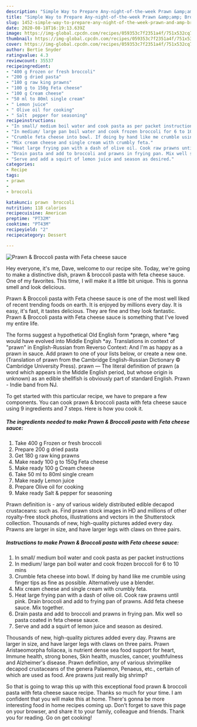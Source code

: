 ```yaml
---
description: "Simple Way to Prepare Any-night-of-the-week Prawn &amp;amp; Broccoli pasta with Feta cheese sauce"
title: "Simple Way to Prepare Any-night-of-the-week Prawn &amp;amp; Broccoli pasta with Feta cheese sauce"
slug: 1452-simple-way-to-prepare-any-night-of-the-week-prawn-and-amp-broccoli-pasta-with-feta-cheese-sauce
date: 2020-08-18T16:19:13.639Z
image: https://img-global.cpcdn.com/recipes/059353c7f2351a4f/751x532cq70/prawn-broccoli-pasta-with-feta-cheese-sauce-recipe-main-photo.jpg
thumbnail: https://img-global.cpcdn.com/recipes/059353c7f2351a4f/751x532cq70/prawn-broccoli-pasta-with-feta-cheese-sauce-recipe-main-photo.jpg
cover: https://img-global.cpcdn.com/recipes/059353c7f2351a4f/751x532cq70/prawn-broccoli-pasta-with-feta-cheese-sauce-recipe-main-photo.jpg
author: Bertie Snyder
ratingvalue: 4.3
reviewcount: 35537
recipeingredient:
- "400 g Frozen or fresh broccoli"
- "200 g dried pasta"
- "180 g raw king prawns"
- "100 g to 150g Feta cheese"
- "100 g Cream cheese"
- "50 ml to 80ml single cream"
- " Lemon juice"
- " Olive oil for cooking"
- " Salt  pepper for seasoning"
recipeinstructions:
- "In small/ medium boil water and cook pasta as per packet instructions"
- "In medium/ large pan boil water and cook frozen broccoli for 6 to 10 mins"
- "Crumble feta cheese into bowl. If doing by hand like me crumble using finger tips as fine as possible. Alternatively use a blender."
- "Mix cream cheese and single cream with crumbly feta."
- "Heat large frying pan with a dash of olive oil. Cook raw prawns until pink. Drain broccoli and add to frying pan of prawns. Add feta cheese sauce. Mix together."
- "Drain pasta and add to broccoli and prawns in frying pan. Mix well so pasta coated in feta cheese sauce."
- "Serve and add a squirt of lemon juice and season as desired."
categories:
- Recipe
tags:
- prawn
- 
- broccoli

katakunci: prawn  broccoli 
nutrition: 118 calories
recipecuisine: American
preptime: "PT32M"
cooktime: "PT43M"
recipeyield: "2"
recipecategory: Dessert

---
```



![Prawn &amp; Broccoli pasta with Feta cheese sauce](https://img-global.cpcdn.com/recipes/059353c7f2351a4f/751x532cq70/prawn-broccoli-pasta-with-feta-cheese-sauce-recipe-main-photo.jpg)

Hey everyone, it's me, Dave, welcome to our recipe site. Today, we're going to make a distinctive dish, prawn &amp; broccoli pasta with feta cheese sauce. One of my favorites. This time, I will make it a little bit unique. This is gonna smell and look delicious.

Prawn &amp; Broccoli pasta with Feta cheese sauce is one of the most well liked of recent trending foods on earth. It is enjoyed by millions every day. It is easy, it's fast, it tastes delicious. They are fine and they look fantastic. Prawn &amp; Broccoli pasta with Feta cheese sauce is something that I've loved my entire life.

The forms suggest a hypothetical Old English form *prægn, where *æg would have evolved into Middle English *ay. Translations in context of &#34;prawn&#34; in English-Russian from Reverso Context: And I&#39;m as happy as a prawn in sauce. Add prawn to one of your lists below, or create a new one. (Translation of prawn from the Cambridge English-Russian Dictionary © Cambridge University Press). prawn — The literal definition of prawn (a word which appears in the Middle English period, but whose origin is unknown) as an edible shellfish is obviously part of standard English. Prawn - Indie band from NJ.


To get started with this particular recipe, we have to prepare a few components. You can cook prawn &amp; broccoli pasta with feta cheese sauce using 9 ingredients and 7 steps. Here is how you cook it.

<!--inarticleads1-->

##### The ingredients needed to make Prawn &amp; Broccoli pasta with Feta cheese sauce:

1. Take 400 g Frozen or fresh broccoli
1. Prepare 200 g dried pasta
1. Get 180 g raw king prawns
1. Make ready 100 g to 150g Feta cheese
1. Make ready 100 g Cream cheese
1. Take 50 ml to 80ml single cream
1. Make ready  Lemon juice
1. Prepare  Olive oil for cooking
1. Make ready  Salt &amp; pepper for seasoning


Prawn definition is - any of various widely distributed edible decapod crustaceans: such as. Find prawn stock images in HD and millions of other royalty-free stock photos, illustrations and vectors in the Shutterstock collection. Thousands of new, high-quality pictures added every day. Prawns are larger in size, and have larger legs with claws on three pairs. 

<!--inarticleads2-->

##### Instructions to make Prawn &amp; Broccoli pasta with Feta cheese sauce:

1. In small/ medium boil water and cook pasta as per packet instructions
1. In medium/ large pan boil water and cook frozen broccoli for 6 to 10 mins
1. Crumble feta cheese into bowl. If doing by hand like me crumble using finger tips as fine as possible. Alternatively use a blender.
1. Mix cream cheese and single cream with crumbly feta.
1. Heat large frying pan with a dash of olive oil. Cook raw prawns until pink. Drain broccoli and add to frying pan of prawns. Add feta cheese sauce. Mix together.
1. Drain pasta and add to broccoli and prawns in frying pan. Mix well so pasta coated in feta cheese sauce.
1. Serve and add a squirt of lemon juice and season as desired.


Thousands of new, high-quality pictures added every day. Prawns are larger in size, and have larger legs with claws on three pairs. Prawn Aristaeomorpha foliacea, is nutrient dense sea food support for heart, Immune health, strong bones, Skin health, muscles, cancer, youthfulness and Alzheimer&#39;s disease. Prawn definition, any of various shrimplike decapod crustaceans of the genera Palaemon, Penaeus, etc., certain of which are used as food. Are prawns just really big shrimp? 

So that is going to wrap this up with this exceptional food prawn &amp; broccoli pasta with feta cheese sauce recipe. Thanks so much for your time. I am confident that you will make this at home. There's gonna be more interesting food in home recipes coming up. Don't forget to save this page on your browser, and share it to your family, colleague and friends. Thank you for reading. Go on get cooking!
